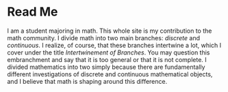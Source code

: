 # Read Me
I am a student majoring in math. This whole site is my contribution to the math community.
I divide math into two main branches: _discrete_ and _continuous_. I realize, of course, that these branches intertwine a lot, which I cover under the title _Intertwinement of Branches_. You may question this embranchment and say that it is too general or that it is not complete. I divided mathematics into two simply because there are fundamentally different investigations of discrete and continuous mathematical objects, and I believe that math is shaping around this difference.
